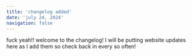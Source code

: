 ```yaml
---
title: 'changelog added'
date: 'july 24, 2024'
navigation: false
---
```

fuck yeah!! welcome to the changelog! I will be putting website updates here as
I add them so check back in every so often!